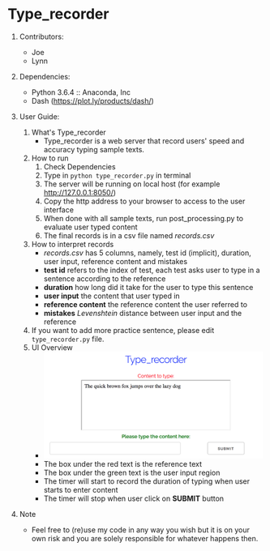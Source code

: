 # Type_recorder
1. Contributors:
	- Joe
	- Lynn
2. Dependencies:
	- Python 3.6.4 :: Anaconda, Inc
	- Dash (https://plot.ly/products/dash/)
3. User Guide:
	1. What's Type_recorder
		- Type_recorder is a web server that record users' speed and accuracy typing sample texts.
	2. How to run
		1. Check Dependencies
		2. Type in `python type_recorder.py` in terminal
		3. The server will be running on local host (for example http://127.0.0.1:8050/)
		4. Copy the http address to your browser to access to the user interface
		5. When done with all sample texts, run post_processing.py to evaluate user typed content
		6. The final records is in a csv file named *records.csv*
	3. How to interpret records
		- *records.csv* has 5 columns, namely, test id (implicit), duration, user input, reference content and mistakes
		- **test id** refers to the index of test, each test asks user to type in a sentence according to the reference
		- **duration** how long did it take for the user to type this sentence
		- **user input** the content that user typed in
		- **reference content** the reference content the user referred to
		- **mistakes** *Levenshtein* distance between user input and the reference
	4. If you want to add more practice sentence, please edit `type_recorder.py` file.
	5. UI Overview
		- ![Screenshot unavailable](ui_1.png)
		- The box under the red text is the reference text
		- The box under the green text is the user input region
		- The timer will start to record the duration of typing when user starts to enter content
		- The timer will stop when user click on **SUBMIT** button

4. Note
	- Feel free to (re)use my code in any way you wish but it is on your own risk and you are solely responsible for whatever happens then.
